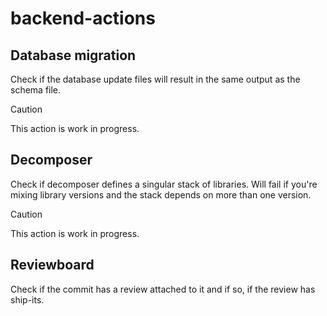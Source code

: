 # backend-actions

## Database migration

Check if the database update files will result in the same output as the schema file.
> [!CAUTION]
> This action is work in progress.

## Decomposer

Check if decomposer defines a singular stack of libraries.
Will fail if you're mixing library versions and the stack depends on more than one version.

> [!CAUTION]
> This action is work in progress.

## Reviewboard

Check if the commit has a review attached to it and if so,
if the review has ship-its.
